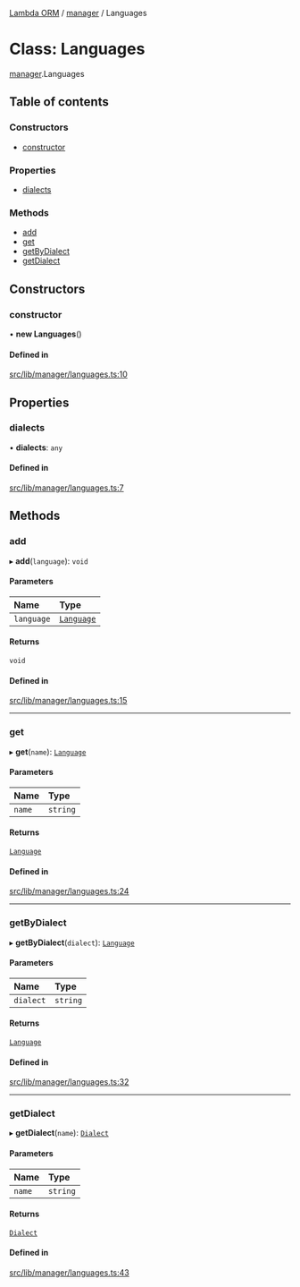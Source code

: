 [Lambda ORM](../README.md) / [manager](../modules/manager.md) / Languages

# Class: Languages

[manager](../modules/manager.md).Languages

## Table of contents

### Constructors

- [constructor](manager.Languages.md#constructor)

### Properties

- [dialects](manager.Languages.md#dialects)

### Methods

- [add](manager.Languages.md#add)
- [get](manager.Languages.md#get)
- [getByDialect](manager.Languages.md#getbydialect)
- [getDialect](manager.Languages.md#getdialect)

## Constructors

### constructor

• **new Languages**()

#### Defined in

[src/lib/manager/languages.ts:10](https://github.com/FlavioLionelRita/lambdaorm/blob/7350fa3/src/lib/manager/languages.ts#L10)

## Properties

### dialects

• **dialects**: `any`

#### Defined in

[src/lib/manager/languages.ts:7](https://github.com/FlavioLionelRita/lambdaorm/blob/7350fa3/src/lib/manager/languages.ts#L7)

## Methods

### add

▸ **add**(`language`): `void`

#### Parameters

| Name | Type |
| :------ | :------ |
| `language` | [`Language`](manager.Language.md) |

#### Returns

`void`

#### Defined in

[src/lib/manager/languages.ts:15](https://github.com/FlavioLionelRita/lambdaorm/blob/7350fa3/src/lib/manager/languages.ts#L15)

___

### get

▸ **get**(`name`): [`Language`](manager.Language.md)

#### Parameters

| Name | Type |
| :------ | :------ |
| `name` | `string` |

#### Returns

[`Language`](manager.Language.md)

#### Defined in

[src/lib/manager/languages.ts:24](https://github.com/FlavioLionelRita/lambdaorm/blob/7350fa3/src/lib/manager/languages.ts#L24)

___

### getByDialect

▸ **getByDialect**(`dialect`): [`Language`](manager.Language.md)

#### Parameters

| Name | Type |
| :------ | :------ |
| `dialect` | `string` |

#### Returns

[`Language`](manager.Language.md)

#### Defined in

[src/lib/manager/languages.ts:32](https://github.com/FlavioLionelRita/lambdaorm/blob/7350fa3/src/lib/manager/languages.ts#L32)

___

### getDialect

▸ **getDialect**(`name`): [`Dialect`](manager.Dialect.md)

#### Parameters

| Name | Type |
| :------ | :------ |
| `name` | `string` |

#### Returns

[`Dialect`](manager.Dialect.md)

#### Defined in

[src/lib/manager/languages.ts:43](https://github.com/FlavioLionelRita/lambdaorm/blob/7350fa3/src/lib/manager/languages.ts#L43)
